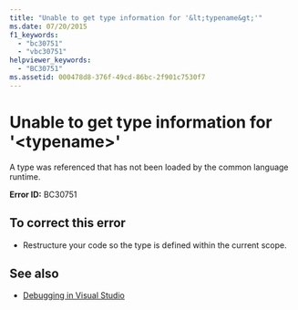 ```yaml
---
title: "Unable to get type information for '&lt;typename&gt;'"
ms.date: 07/20/2015
f1_keywords: 
  - "bc30751"
  - "vbc30751"
helpviewer_keywords: 
  - "BC30751"
ms.assetid: 000478d8-376f-49cd-86bc-2f901c7530f7
---
```

# Unable to get type information for '&lt;typename&gt;'
A type was referenced that has not been loaded by the common language runtime.  
  
 **Error ID:** BC30751  
  
## To correct this error  
  
-   Restructure your code so the type is defined within the current scope.  
  
## See also
- [Debugging in Visual Studio](/visualstudio/debugger/debugging-in-visual-studio)

